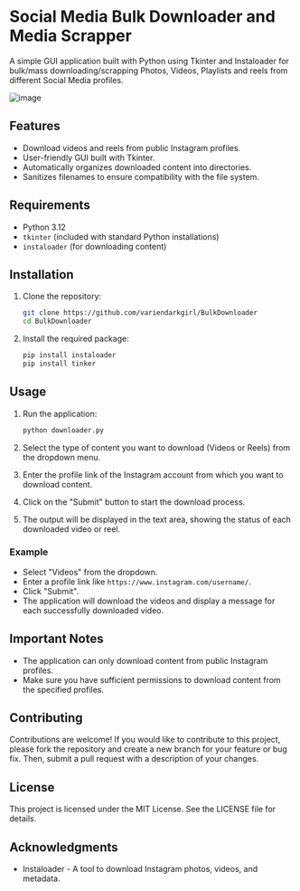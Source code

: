 # Social Media Bulk Downloader and Media Scrapper

A simple GUI application built with Python using Tkinter and Instaloader for bulk/mass downloading/scrapping Photos, Videos, Playlists and reels from different Social Media profiles.

![image](https://github.com/user-attachments/assets/e25a62f7-dc18-4885-b02b-cf9c09829821)
     
  

## Features

- Download videos and reels from public Instagram profiles. 
- User-friendly GUI built with Tkinter.
- Automatically organizes downloaded content into directories.
- Sanitizes filenames to ensure compatibility with the file system.

## Requirements

- Python 3.12
- `tkinter` (included with standard Python installations)
- `instaloader` (for downloading content)

## Installation

1. Clone the repository:

   ```bash
   git clone https://github.com/variendarkgirl/BulkDownloader
   cd BulkDownloader
   ```

2. Install the required package:

   ```bash
   pip install instaloader
   pip install tinker
   ```

## Usage

1. Run the application:

   ```bash
   python downloader.py
   ```

2. Select the type of content you want to download (Videos or Reels) from the dropdown menu.

3. Enter the profile link of the Instagram account from which you want to download content.

4. Click on the "Submit" button to start the download process.

5. The output will be displayed in the text area, showing the status of each downloaded video or reel.

### Example

- Select "Videos" from the dropdown.
- Enter a profile link like `https://www.instagram.com/username/`.
- Click "Submit".
- The application will download the videos and display a message for each successfully downloaded video.

## Important Notes

- The application can only download content from public Instagram profiles.
- Make sure you have sufficient permissions to download content from the specified profiles.

## Contributing

Contributions are welcome! If you would like to contribute to this project, please fork the repository and create a new branch for your feature or bug fix. Then, submit a pull request with a description of your changes.

## License

This project is licensed under the MIT License. See the LICENSE file for details.

## Acknowledgments

- Instaloader - A tool to download Instagram photos, videos, and metadata.

